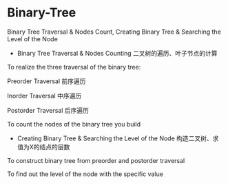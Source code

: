 # Binary-Tree
Binary Tree Traversal &amp; Nodes Count,  Creating Binary Tree &amp; Searching the Level of the Node 

* Binary Tree Traversal & Nodes Counting  二叉树的遍历、叶子节点的计算

To realize the three traversal of the binary tree:

Preorder Traversal  前序遍历

Inorder Traversal 中序遍历

Postorder Traversal 后序遍历

To count the nodes of the binary tree you build

* Creating Binary Tree & Searching the Level of the Node  构造二叉树、求值为X的结点的层数 

To construct binary tree from preorder and postorder traversal

To find out the level of the node with the specific value

